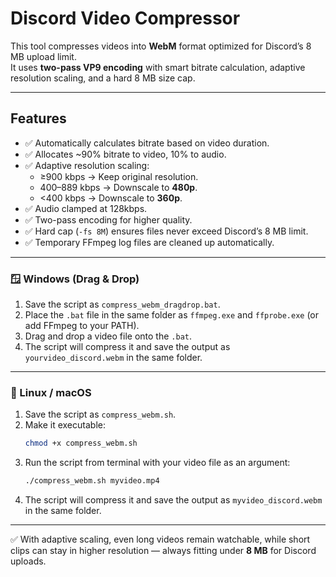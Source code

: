 # Discord Video Compressor

This tool compresses videos into **WebM** format optimized for Discord’s 8 MB upload limit.  
It uses **two-pass VP9 encoding** with smart bitrate calculation, adaptive resolution scaling, and a hard 8 MB size cap.

---

## Features
- ✅ Automatically calculates bitrate based on video duration.  
- ✅ Allocates ~90% bitrate to video, 10% to audio.  
- ✅ Adaptive resolution scaling:
  - ≥900 kbps → Keep original resolution.  
  - 400–889 kbps → Downscale to **480p**.  
  - <400 kbps → Downscale to **360p**.
- ✅ Audio clamped at 128kbps.
- ✅ Two-pass encoding for higher quality.  
- ✅ Hard cap (`-fs 8M`) ensures files never exceed Discord’s 8 MB limit.  
- ✅ Temporary FFmpeg log files are cleaned up automatically.  

---

### 🪟 Windows (Drag & Drop)

1. Save the script as `compress_webm_dragdrop.bat`.  
2. Place the `.bat` file in the same folder as `ffmpeg.exe` and `ffprobe.exe` (or add FFmpeg to your PATH).  
3. Drag and drop a video file onto the `.bat`.  
4. The script will compress it and save the output as `yourvideo_discord.webm` in the same folder.  

---

### 🐧 Linux / macOS

1. Save the script as `compress_webm.sh`.  
2. Make it executable:  
   ```bash
   chmod +x compress_webm.sh
   ```  
3. Run the script from terminal with your video file as an argument:  
   ```bash
   ./compress_webm.sh myvideo.mp4
   ```  
4. The script will compress it and save the output as `myvideo_discord.webm` in the same folder.  

---

✅ With adaptive scaling, even long videos remain watchable, while short clips can stay in higher resolution — always fitting under **8 MB** for Discord uploads.
